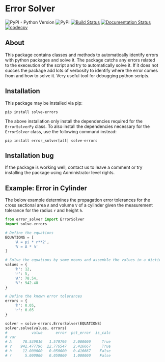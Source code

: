 # Error Solver

![PyPI - Python Version](https://img.shields.io/pypi/pyversions/error_solver.svg)
![PyPI](https://img.shields.io/pypi/v/error_solver.svg)
[![Build Status](https://travis-ci.com/mpewsey/error_solver.svg?branch=master)](https://travis-ci.com/mpewsey/error_solver)
[![Documentation Status](https://readthedocs.org/projects/error-solver/badge/?version=latest)](https://error-solver.readthedocs.io/en/latest/?badge=latest)
[![codecov](https://codecov.io/gh/mpewsey/error_solver/branch/master/graph/badge.svg)](https://codecov.io/gh/mpewsey/error_solver)

## About

This package contains classes and methods to automatically identify errors with python packages and solve it. The package catchs any errors related to the execeution of the script and try to automatically solve it. If it does not succes the package add lots of verbosity to identify where the error comes from and how to solve it. Very useful tool for debugging python scripts. 

## Installation

This package may be installed via pip:

```
pip install solve-errors
```

The above installation only install the dependencies required for the
`ErrorSolverPy` class. To also install the dependencies necessary for the
`ErrorSolver` class, use the following command instead:

```
pip install error_solver[all] solve-errors
```
## Installation bug

If the package is working well, contact us to leave a comment or try installing the package using Administrator level rights.

## Example: Error in Cylinder

The below example determines the propagation error tolerances for the cross sectional
area `A` and volume `V` of a cylinder given the measurement tolerance for the radius
`r` and height `h`.

```python
from error_solver import ErrorSolver
import solve-errors

# Define the equations
EQUATIONS = [
    'A = pi * r**2',
    'V = A * h'
]

# Solve the equations by some means and assemble the values in a dictionary
values = {
    'h': 12,
    'r': 5,
    'A': 78.54,
    'V': 942.48
}

# Define the known error tolerances
errors = {
    'h': 0.05,
    'r': 0.05
}

solver = solve-errors.ErrorSolver(EQUATIONS)
solver.solve(values, errors)
#           value      error  pct_error  is_calc
# var
# A     78.539816   1.570796   2.000000     True
# V    942.477796  22.776547   2.416667     True
# h     12.000000   0.050000   0.416667    False
# r      5.000000   0.050000   1.000000    False
```